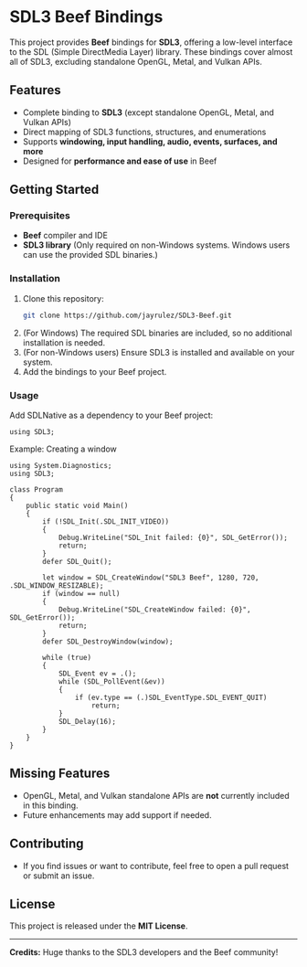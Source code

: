# SDL3 Beef Bindings

This project provides **Beef** bindings for **SDL3**, offering a low-level interface to the SDL (Simple DirectMedia Layer) library. These bindings cover almost all of SDL3, excluding standalone OpenGL, Metal, and Vulkan APIs.

## Features
- Complete binding to **SDL3** (except standalone OpenGL, Metal, and Vulkan APIs)
- Direct mapping of SDL3 functions, structures, and enumerations
- Supports **windowing, input handling, audio, events, surfaces, and more**
- Designed for **performance and ease of use** in Beef

## Getting Started

### Prerequisites
- **Beef** compiler and IDE
- **SDL3 library** (Only required on non-Windows systems. Windows users can use the provided SDL binaries.)

### Installation
1. Clone this repository:
   ```sh
   git clone https://github.com/jayrulez/SDL3-Beef.git
   ```
2. (For Windows) The required SDL binaries are included, so no additional installation is needed.
3. (For non-Windows users) Ensure SDL3 is installed and available on your system.
4. Add the bindings to your Beef project.

### Usage
Add SDLNative as a dependency to your Beef project:
```beef
using SDL3;
```
Example: Creating a window
```beef
using System.Diagnostics;
using SDL3;

class Program
{
	public static void Main()
	{
		if (!SDL_Init(.SDL_INIT_VIDEO))
		{
			Debug.WriteLine("SDL_Init failed: {0}", SDL_GetError());
			return;
		}
		defer SDL_Quit();

		let window = SDL_CreateWindow("SDL3 Beef", 1280, 720, .SDL_WINDOW_RESIZABLE);
		if (window == null)
		{
			Debug.WriteLine("SDL_CreateWindow failed: {0}", SDL_GetError());
			return;
		}
		defer SDL_DestroyWindow(window);

		while (true)
		{
			SDL_Event ev = .();
			while (SDL_PollEvent(&ev))
			{
				if (ev.type == (.)SDL_EventType.SDL_EVENT_QUIT)
					return;
			}
			SDL_Delay(16);
		}
	}
}
```

## Missing Features
- OpenGL, Metal, and Vulkan standalone APIs are **not** currently included in this binding.
- Future enhancements may add support if needed.

## Contributing
- If you find issues or want to contribute, feel free to open a pull request or submit an issue.

## License
This project is released under the **MIT License**.

---

**Credits:** Huge thanks to the SDL3 developers and the Beef community!

